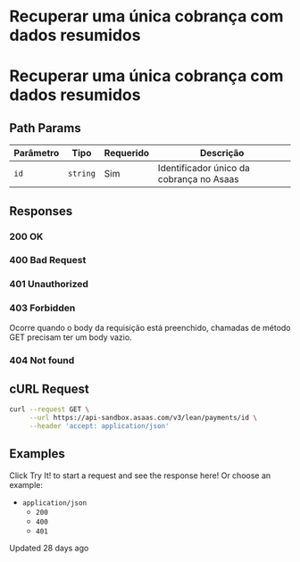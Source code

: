 # Recuperar uma única cobrança com dados resumidos

# Recuperar uma única cobrança com dados resumidos

## Path Params

| Parâmetro | Tipo | Requerido | Descrição |
|---|---|---|---|
| `id` | `string` | Sim | Identificador único da cobrança no Asaas |

## Responses

### 200 OK

### 400 Bad Request

### 401 Unauthorized

### 403 Forbidden
Ocorre quando o body da requisição está preenchido, chamadas de método GET precisam ter um body vazio.

### 404 Not found

## cURL Request

```bash
curl --request GET \
     --url https://api-sandbox.asaas.com/v3/lean/payments/id \
     --header 'accept: application/json'
```

## Examples

Click Try It! to start a request and see the response here! Or choose an example:

* `application/json`
  * `200`
  * `400`
  * `401`

Updated 28 days ago